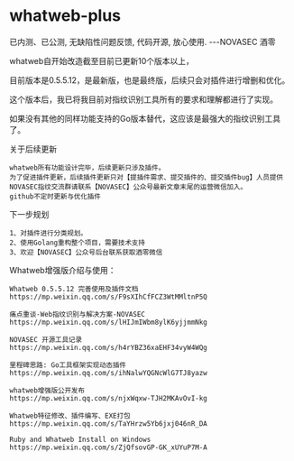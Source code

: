 # whatweb-plus


已内测、已公测, 无缺陷性问题反馈, 代码开源, 放心使用.  ---NOVASEC 酒零


whatweb自开始改造截至目前已更新10个版本以上，

目前版本是0.5.5.12，是最新版，也是最终版，后续只会对插件进行增删和优化。

这个版本后，我已将我目前对指纹识别工具所有的要求和理解都进行了实现。

如果没有其他的同样功能支持的Go版本替代，这应该是最强大的指纹识别工具了。


关于后续更新

    whatweb所有功能设计完毕，后续更新只涉及插件。
    为了促进插件更新，后续插件更新只对【提插件需求、提交插件的、提交插件bug】人员提供
    NOVASEC指纹交流群请联系【NOVASEC】公众号最新文章末尾的运营微信加入。
    github不定时更新与优化插件


下一步规划

    1、对插件进行分类规划。
    2、使用Golang重构整个项目，需要技术支持
    3、欢迎【NOVASEC】公众号后台联系获取酒零微信

Whatweb增强版介绍与使用：

    Whatweb 0.5.5.12 完善使用及插件文档
    https://mp.weixin.qq.com/s/F9sXIhCfFCZ3WtMMltnP5Q

    痛点重谈-Web指纹识别与解决方案-NOVASEC
    https://mp.weixin.qq.com/s/lHIJmIWbm8ylK6yjjmmNkg
    
    NOVASEC 开源工具记录
    https://mp.weixin.qq.com/s/h4rYBZ36xaEHF34vyW4WQg

    里程碑思路: Go工具框架实现动态插件
    https://mp.weixin.qq.com/s/ihNalwYQGNcWlG7TJ8yazw

    whatweb增强版公开发布
    https://mp.weixin.qq.com/s/njxWqxw-TJH2MKAvOvI-kg

    Whatweb特征修改、插件编写、EXE打包
    https://mp.weixin.qq.com/s/TaYHrzw5Yb6jxj046nR_DA

    Ruby and Whatweb Install on Windows
    https://mp.weixin.qq.com/s/ZjQfsovGP-GK_xUYuP7M-A

